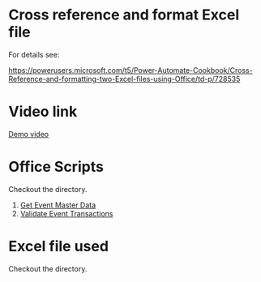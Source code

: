 # Cross reference and format Excel file

For details see: 

https://powerusers.microsoft.com/t5/Power-Automate-Cookbook/Cross-Reference-and-formatting-two-Excel-files-using-Office/td-p/728535


# Video link

[Demo video](https://youtu.be/dVwqBf483qo)

# Office Scripts 

Checkout the directory. 
1. [Get Event Master Data](ReturnEvents.ts)
1. [Validate Event Transactions](ValidateEventTransactions.ts)

# Excel file used

Checkout the directory. 


